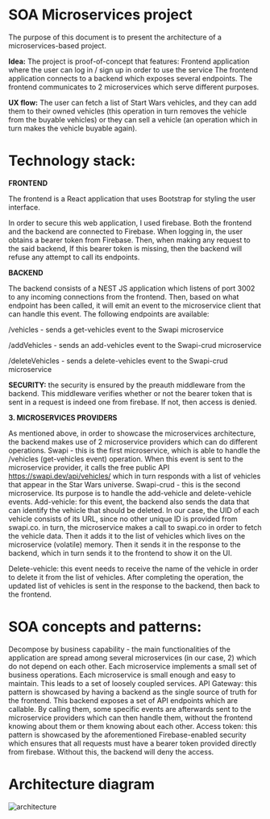 # SOA Microservices project

The purpose of this document is to present the architecture of a microservices-based project.

**Idea:**
The project is proof-of-concept that features:
Frontend application where the user can log in / sign up in order to use the service
The frontend application connects to a backend which exposes several endpoints.
The frontend communicates to 2 microservices which serve different purposes.

**UX flow:**
The user can fetch a list of Start Wars vehicles, and they can add them to their owned vehicles (this operation in turn removes the vehicle from the buyable vehicles) or they can sell a vehicle (an operation which in turn makes the vehicle buyable again).

# Technology stack:

**FRONTEND**

The frontend is a React application that uses Bootstrap for styling the user interface. 

In order to secure this web application, I used firebase. Both the frontend and the backend are connected to Firebase. When logging in, the user obtains a bearer token from Firebase. Then, when making any request to the said backend, If this bearer token is missing, then the backend will refuse any attempt to call its endpoints.

**BACKEND**

The backend consists of a NEST JS application which listens of port 3002 to any incoming connections from the frontend. Then, based on what endpoint has been called, it will emit an event to the microservice client that can handle this event. The following endpoints are available:

/vehicles - sends a get-vehicles event to the Swapi microservice

/addVehicles - sends  an add-vehicles event to the Swapi-crud microservice

/deleteVehicles - sends a delete-vehicles event to the Swapi-crud microservice

**SECURITY:** the security is ensured by the preauth middleware from the backend. This middleware verifies whether or not the bearer token that is sent in a request is indeed one from firebase. If not, then access is denied. 

**3.  MICROSERVICES PROVIDERS**

As mentioned above, in order to showcase the microservices architecture, the backend makes use of 2 microservice providers which can do different operations.
Swapi - this is the first microservice, which is able to handle the /vehicles (get-vehicles event) operation. When this event is sent to the microservice provider, it calls the free public API  https://swapi.dev/api/vehicles/ which in turn responds with a list of vehicles that appear in the Star Wars universe.
Swapi-crud - this is the second microservice. Its purpose is to handle the add-vehicle and delete-vehicle events.
Add-vehicle: for this event, the backend also sends the data that can identify the vehicle that should be deleted. In our case, the UID of each vehicle consists of its URL, since no other unique ID is provided from swapi.co. in turn, the microservice makes a call to swapi.co in order to fetch the vehicle data. Then it adds it to the list of vehicles which lives on the microservice (volatile) memory. Then it sends it in the response to the backend, which in turn sends it to the frontend to show it on the UI.

Delete-vehicle: this event needs to receive the name of the vehicle in order to delete it from the list of vehicles. After completing the operation, the updated list of vehicles is sent in the response to the backend, then back to the frontend.


# SOA concepts and patterns:

Decompose by business capability - the  main functionalities of the application are spread among several microservices (in our case, 2) which do not depend on each other. Each microservice implements a small set of business operations. Each microservice is small enough and easy to maintain. This leads to a set of loosely coupled services.
API Gateway: this pattern is showcased by having a backend as the single source of truth for the frontend. This backend exposes a set of API endpoints which are callable. By calling them, some specific events are afterwards sent to the microservice providers which can then handle them, without the frontend knowing about them or them knowing about each other. 
Access token: this pattern is showcased by the aforementioned Firebase-enabled security which ensures that all requests must have a bearer token provided directly from firebase. Without this, the backend will deny the access.

# Architecture diagram
![architecture](https://i.imgur.com/HVAD9F8.jpg)
